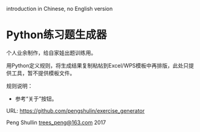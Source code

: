 introduction in Chinese, no English version

Python练习题生成器
==================

个人业余制作，给自家娃出题训练用。

用Python定义规则，将生成结果复制粘帖到Excel/WPS模板中再排版，此处只提供工具，暂不提供模板文件。

规则说明：

* 参考“关于”按钮。

URL: <https://github.com/pengshulin/exercise_generator>

Peng Shullin <trees_peng@163.com> 2017


